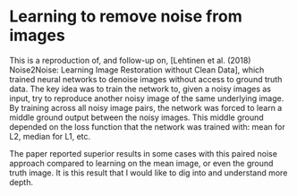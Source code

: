 # Learning to remove noise from images

This is a reproduction of, and follow-up on, [Lehtinen et al. (2018) Noise2Noise: Learning Image Restoration without Clean Data], which trained neural networks to denoise images without access to ground truth data. The key idea was to train the network to, given a noisy images as input, try to reproduce another noisy image of the same underlying image. By training across all noisy image pairs, the network was forced to learn a middle ground output between the noisy images. This middle ground depended on the loss function that the network was trained with: mean for L2, median for L1, etc.

The paper reported superior results in some cases with this paired noise approach compared to learning on the mean image, or even the ground truth image. It is this result that I would like to dig into and understand more depth.




